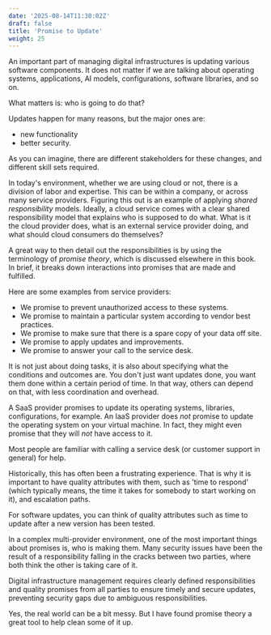 ```yaml
---
date: '2025-08-14T11:30:02Z'
draft: false
title: 'Promise to Update'
weight: 25
---
```


An important part of managing digital infrastructures is updating various software components.
It does not matter if we are talking about operating systems, applications, AI models, configurations, software libraries, and so on.

What matters is: who is going to do that?

Updates happen for many reasons, but the major ones are:

- new functionality
- better security.

As you can imagine, there are different stakeholders for these changes, and different skill sets required.

In today's environment, whether we are using cloud or not, there is a division of labor and expertise.
This can be within a company, or across many service providers.
Figuring this out is an example of applying *shared responsibility* models.
Ideally, a cloud service comes with a clear shared responsibility model that explains who is supposed to do what.
What is it the cloud provider does, what is an external service provider doing, and what should cloud consumers do themselves?

A great way to then detail out the responsibilities is by using the terminology of *promise theory*, which is discussed elsewhere in this book.
In brief, it breaks down interactions into promises that are made and fulfilled.

Here are some examples from service providers:

- We promise to prevent unauthorized access to these systems.
- We promise to maintain a particular system according to vendor best practices.
- We promise to make sure that there is a spare copy of your data off site.
- We promise to apply updates and improvements.
- We promise to answer your call to the service desk.

It is not just about doing tasks, it is also about specifying what the conditions and outcomes are.
You don't just want updates done, you want them done within a certain period of time.
In that way, others can depend on that, with less coordination and overhead.

A SaaS provider promises to update its operating systems, libraries, configurations, for example.
An IaaS provider does *not* promise to update the operating system on your virtual machine.
In fact, they might even promise that they will *not* have access to it.

Most people are familiar with calling a service desk (or customer support in general) for help.

Historically, this has often been a frustrating experience. That is why it is important to have quality attributes with them, such as 'time to respond' (which typically means, the time it takes for somebody to start working on it), and escalation paths.

For software updates, you can think of quality attributes such as time to update after a new version has been tested.

In a complex multi-provider environment, one of the most important things about promises is, who is making them.
Many security issues have been the result of a responsibility falling in the cracks between two parties, where both think the other is taking care of it.

Digital infrastructure management requires clearly defined responsibilities and quality promises from all parties to ensure timely and secure updates, preventing security gaps due to ambiguous responsibilities.

Yes, the real world can be a bit messy.
But I have found promise theory a great tool to help clean some of it up.
